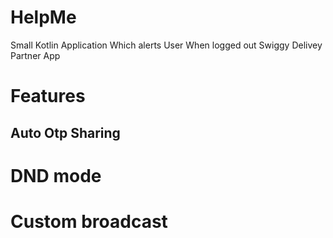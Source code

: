 # HelpMe
 Small Kotlin Application Which alerts User When logged out Swiggy Delivey Partner App
# Features
## Auto Otp Sharing
# DND mode
# Custom broadcast 
